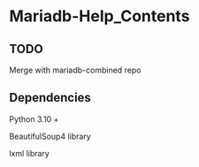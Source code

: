 # Mariadb-Help_Contents

## TODO

Merge with mariadb-combined repo

## Dependencies
Python 3.10 +

BeautifulSoup4 library

lxml library